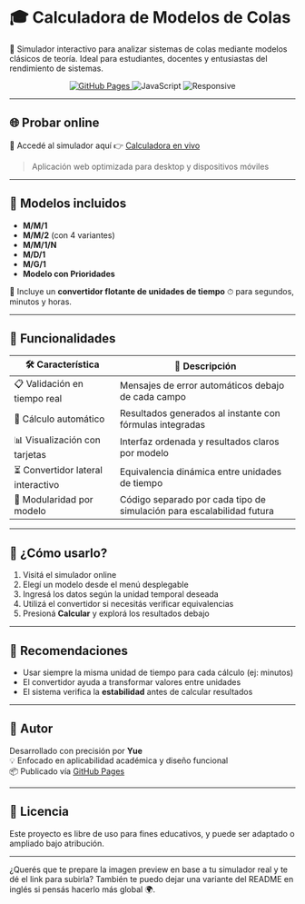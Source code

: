 # 🎓 Calculadora de Modelos de Colas

🚀 Simulador interactivo para analizar sistemas de colas mediante modelos clásicos de teoría. Ideal para estudiantes, docentes y entusiastas del rendimiento de sistemas.

<p align="center">
  <a href="https://matiashuangyue.github.io/Calculadora-Teoria-De-Cola/">
    <img src="https://img.shields.io/badge/GitHub%20Pages-live-blue?logo=github" alt="GitHub Pages">
  </a>
  <img src="https://img.shields.io/badge/Made%20with-JavaScript-yellow?logo=javascript" alt="JavaScript">
  <img src="https://img.shields.io/badge/Responsive-Yes-brightgreen" alt="Responsive">
</p>

---

## 🌐 Probar online

📎 Accedé al simulador aquí 👉 [Calculadora en vivo](https://matiashuangyue.github.io/Calculadora-Teoria-De-Cola/)

> Aplicación web optimizada para desktop y dispositivos móviles

---

## 📘 Modelos incluidos

- **M/M/1**
- **M/M/2** (con 4 variantes)
- **M/M/1/N**
- **M/D/1**
- **M/G/1**
- **Modelo con Prioridades**

🧮 Incluye un **convertidor flotante de unidades de tiempo** ⏱ para segundos, minutos y horas.

---

## 🎯 Funcionalidades

| 🛠 Característica                  | 📝 Descripción                                                                 |
|----------------------------------|--------------------------------------------------------------------------------|
| 📋 Validación en tiempo real     | Mensajes de error automáticos debajo de cada campo                            |
| 🔄 Cálculo automático             | Resultados generados al instante con fórmulas integradas                      |
| 📊 Visualización con tarjetas    | Interfaz ordenada y resultados claros por modelo                              |
| ⏳ Convertidor lateral interactivo| Equivalencia dinámica entre unidades de tiempo                                |
| 🧩 Modularidad por modelo        | Código separado por cada tipo de simulación para escalabilidad futura         |

---

## 🚀 ¿Cómo usarlo?

1. Visitá el simulador online
2. Elegí un modelo desde el menú desplegable
3. Ingresá los datos según la unidad temporal deseada
4. Utilizá el convertidor si necesitás verificar equivalencias
5. Presioná **Calcular** y explorá los resultados debajo

---

## 🧠 Recomendaciones

- Usar siempre la misma unidad de tiempo para cada cálculo (ej: minutos)
- El convertidor ayuda a transformar valores entre unidades
- El sistema verifica la **estabilidad** antes de calcular resultados


---

## 👤 Autor

Desarrollado con precisión por **Yue**  
💡 Enfocado en aplicabilidad académica y diseño funcional  
📦 Publicado vía [GitHub Pages](https://matiashuangyue.github.io/Calculadora-Teoria-De-Cola/)

---

## 📌 Licencia

Este proyecto es libre de uso para fines educativos, y puede ser adaptado o ampliado bajo atribución.

---

¿Querés que te prepare la imagen preview en base a tu simulador real y te dé el link para subirla? También te puedo dejar una variante del README en inglés si pensás hacerlo más global 🌍.
